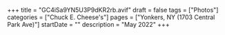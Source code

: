 +++
title = "GC4iSa9YN5U3P9dKR2rb.avif"
draft = false
tags = ["Photos"]
categories = ["Chuck E. Cheese's"]
pages = ["Yonkers, NY (1703 Central Park Ave)"]
startDate = ""
description = "May 2022"
+++

